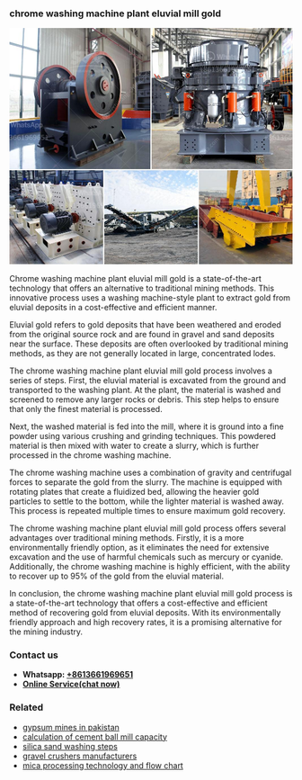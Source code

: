 <h3>chrome washing machine plant eluvial mill gold</h3><img src='1708332579.jpg' alt=''><p>Chrome washing machine plant eluvial mill gold is a state-of-the-art technology that offers an alternative to traditional mining methods. This innovative process uses a washing machine-style plant to extract gold from eluvial deposits in a cost-effective and efficient manner.</p><p>Eluvial gold refers to gold deposits that have been weathered and eroded from the original source rock and are found in gravel and sand deposits near the surface. These deposits are often overlooked by traditional mining methods, as they are not generally located in large, concentrated lodes.</p><p>The chrome washing machine plant eluvial mill gold process involves a series of steps. First, the eluvial material is excavated from the ground and transported to the washing plant. At the plant, the material is washed and screened to remove any larger rocks or debris. This step helps to ensure that only the finest material is processed.</p><p>Next, the washed material is fed into the mill, where it is ground into a fine powder using various crushing and grinding techniques. This powdered material is then mixed with water to create a slurry, which is further processed in the chrome washing machine.</p><p>The chrome washing machine uses a combination of gravity and centrifugal forces to separate the gold from the slurry. The machine is equipped with rotating plates that create a fluidized bed, allowing the heavier gold particles to settle to the bottom, while the lighter material is washed away. This process is repeated multiple times to ensure maximum gold recovery.</p><p>The chrome washing machine plant eluvial mill gold process offers several advantages over traditional mining methods. Firstly, it is a more environmentally friendly option, as it eliminates the need for extensive excavation and the use of harmful chemicals such as mercury or cyanide. Additionally, the chrome washing machine is highly efficient, with the ability to recover up to 95% of the gold from the eluvial material.</p><p>In conclusion, the chrome washing machine plant eluvial mill gold process is a state-of-the-art technology that offers a cost-effective and efficient method of recovering gold from eluvial deposits. With its environmentally friendly approach and high recovery rates, it is a promising alternative for the mining industry.</p><h3>Contact us</h3><ul><li><strong>Whatsapp:&nbsp;<a href="https://wa.me/8613661969651">+8613661969651</a></strong></li><li><a href="https://swt.shibang-china.com/?git&amp;zhl&amp;chrome washing machine plant eluvial mill gold"><strong>Online Service(chat now)</strong></a></li></ul><h3>Related</h3><ul><li><a href='gypsum mines in pakistan.md'>gypsum mines in pakistan</a></li><li><a href='calculation of cement ball mill capacity.md'>calculation of cement ball mill capacity</a></li><li><a href='silica sand washing steps.md'>silica sand washing steps</a></li><li><a href='gravel crushers manufacturers.md'>gravel crushers manufacturers</a></li><li><a href='mica processing technology and flow chart.md'>mica processing technology and flow chart</a></li></ul>
